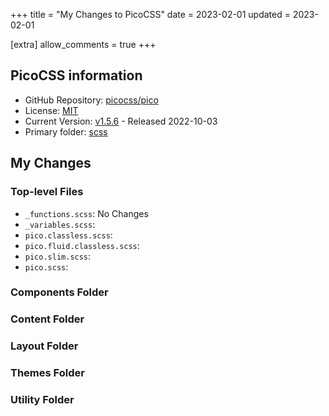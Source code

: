 +++
title = "My Changes to PicoCSS"
date = 2023-02-01
updated = 2023-02-01

[extra]
allow_comments = true
+++

## PicoCSS information

* GitHub Repository: [picocss/pico](https://github.com/picocss/pico)
* License: [MIT](https://github.com/picocss/pico/blob/master/LICENSE.md)
* Current Version: [v1.5.6](https://github.com/picocss/pico/releases/tag/v1.5.6) - Released 2022-10-03
* Primary folder: [scss](https://github.com/picocss/pico/tree/master/scss)

## My Changes



### Top-level Files
* `_functions.scss`: No Changes
* `_variables.scss`: 
* `pico.classless.scss`: 
* `pico.fluid.classless.scss`: 
* `pico.slim.scss`: 
* `pico.scss`: 

### Components Folder

### Content Folder

### Layout Folder

### Themes Folder

### Utility Folder
